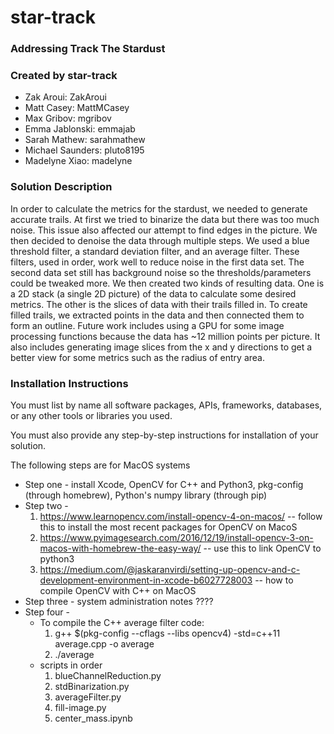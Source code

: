 # star-track

### Addressing Track The Stardust

### Created by star-track
* Zak Aroui: ZakAroui
* Matt Casey: MattMCasey
* Max Gribov: mgribov
* Emma Jablonski: emmajab
* Sarah Mathew: sarahmathew
* Michael Saunders: pluto8195
* Madelyne Xiao: madelyne

### Solution Description

In order to calculate the metrics for the stardust, we needed to generate accurate trails. At first we tried to binarize the data but there was too much noise. This issue also affected our attempt to find edges in the picture. We then decided to denoise the data through multiple steps. We used a blue threshold filter, a standard deviation filter, and an average filter. These filters, used in order, work well to reduce noise in the first data set. The second data set still has background noise so the thresholds/parameters could be tweaked more. We then created two kinds of resulting data. One is a 2D stack (a single 2D picture) of the data to calculate some desired metrics. The other is the slices of data with their trails filled in. To create filled trails, we extracted points in the data and then connected them to form an outline. Future work includes using a GPU for some image processing functions because the data has ~12 million points per picture. It also includes generating image slices from the x and y directions to get a better view for some metrics such as the radius of entry area.

### Installation Instructions

You must list by name all software packages, APIs, frameworks, databases, or any other tools or libraries you used.

You must also provide any step-by-step instructions for installation of your solution.

The following steps are for MacOS systems
* Step one - install Xcode, OpenCV for C++ and Python3, pkg-config (through homebrew), Python's numpy library (through pip)
* Step two - 
    1. <https://www.learnopencv.com/install-opencv-4-on-macos/> -- follow this to install the most recent packages for OpenCV on MacoS
    2. <https://www.pyimagesearch.com/2016/12/19/install-opencv-3-on-macos-with-homebrew-the-easy-way/> -- use this to link OpenCV to python3
    3. <https://medium.com/@jaskaranvirdi/setting-up-opencv-and-c-development-environment-in-xcode-b6027728003> -- how to compile OpenCV with C++ on MacOS
* Step three - system administration notes ????
* Step four - 
    * To compile the C++ average filter code:
        1. g++ $(pkg-config --cflags --libs opencv4) -std=c++11 average.cpp -o average
        2. ./average
    * scripts in order
        1. blueChannelReduction.py
        2. stdBinarization.py
        3. averageFilter.py
        4. fill-image.py
        5. center_mass.ipynb

[track_the_stardust]: https://github.com/amnh/HackTheSolarSystem/wiki/Track-The-Stardust
